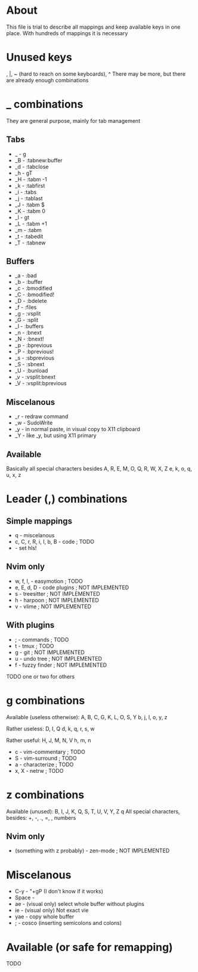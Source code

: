 # About
This file is trial to describe all mappings and keep available
keys in one place. With hundreds of mappings it is necessary

# Unused keys
\, |, ~ (hard to reach on some keyboards), ^
There may be more, but there are already enough combinations

# _ combinations
They are general purpose, mainly for tab management

## Tabs
- _<Tab> - g<Tab>
- _B - :tabnew<CR>:buffer<Space>
- _d - :tabclose<CR>
- _h - gT
- _H - :tabm -1<CR>
- _k - :tabfirst<CR>
- _i - :tabs<CR>
- _j - :tablast<CR>
- _J - :tabm $<CR>
- _K - :tabm 0<CR>
- _l - gt
- _L - :tabm +1<CR>
- _m - :tabm<Space>
- _t - :tabedit<Space>
- _T - :tabnew<CR>

## Buffers
- _a - :bad<Space>
- _b - :buffer<Space>
- _c - :bmodified<CR>
- _C - :bmodified!<CR>
- _D - :bdelete<CR>
- _f - :files<CR>
- _g - :vsplit<Space>
- _G - :split<Space>
- _I - :buffers<CR>
- _n - :bnext<CR>
- _N - :bnext!<CR>
- _p - :bprevious<CR>
- _P - :bprevious!<CR>
- _s - :sbprevious<CR>
- _S - :sbnext<CR>
- _U - :bunload<CR>
- _v - :vsplit<CR>:bnext<CR>
- _V - :vsplit<CR>:bprevious<CR>

## Miscelanous
- _r - redraw command
- _w - SudoWrite
- _y - in normal paste, in visual copy to X11 clipboard
- _Y - like _y, but using X11 primary

## Available
Basically all special characters besides <Tab>
A, R, E, M, O, Q, R, W, X, Z
e, k, o, q, u, x, z

# Leader (,) combinations
## Simple mappings
- q - miscelanous
- c, C, r, R, i, I, b, B - code ; TODO
- <Space> - set hls!

## Nvim only
- w, f, l, <Leader> - easymotion ; TODO
- e, E, d, D - code plugins ; NOT IMPLEMENTED
- s - treesitter ; NOT IMPLEMENTED
- h - harpoon ; NOT IMPLEMENTED
- v - vlime ; NOT IMPLEMENTED

## With plugins
- ; - commands ; TODO
- t - tmux ; TODO
- g - git ; NOT IMPLEMENTED
- u - undo tree ; NOT IMPLEMENTED
- f - fuzzy finder ; NOT IMPLEMENTED

TODO one or two for others

# g combinations
Available (useless otherwise):
A, B, C, G, K, L, O, S, Y
b, j, l, o, y, z

Rather useless:
D, I, Q
d, k, q, r, s, w

Rather useful:
H, J, M, N, V
h, m, n

- c - vim-commentary ; TODO
- S - vim-surround ; TODO
- a - characterize ; TODO
- x, X - netrw ; TODO

# z combinations
Available (unused):
B, I, J, K, Q, S, T, U, V, Y, Z
q
All special characters, besides: +, -, ., =, <CR>, numbers

## Nvim only
- (something with z probably) - zen-mode ; NOT IMPLEMENTED

# Miscelanous

- C-y - "+gP (I don't know if it works)
- Space - <C-w>
- ae - (visual only) select whole buffer without plugins
- ie - (visual only) Not exact vie
- yae - copy whole buffer
- ; - cosco (inserting semicolons and colons)

# Available (or safe for remapping)
TODO
